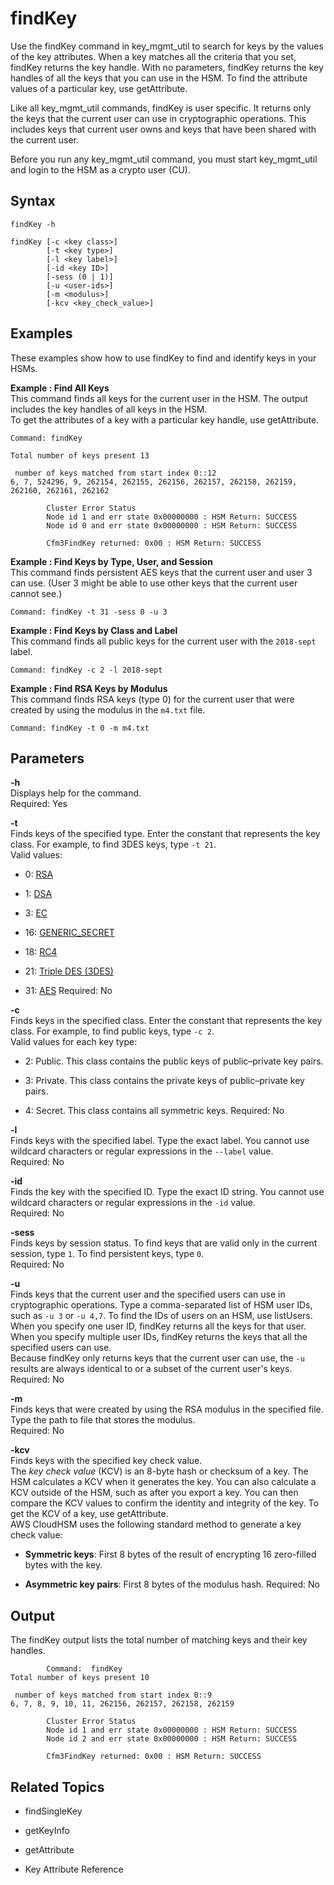 # findKey<a name="key_mgmt_util-findKey"></a>

Use the findKey command in key\_mgmt\_util to search for keys by the values of the key attributes\. When a key matches all the criteria that you set, findKey returns the key handle\. With no parameters, findKey returns the key handles of all the keys that you can use in the HSM\. To find the attribute values of a particular key, use getAttribute\.

Like all key\_mgmt\_util commands, findKey is user specific\. It returns only the keys that the current user can use in cryptographic operations\. This includes keys that current user owns and keys that have been shared with the current user\. 

Before you run any key\_mgmt\_util command, you must start key\_mgmt\_util and login to the HSM as a crypto user \(CU\)\. 

## Syntax<a name="findKey-syntax"></a>

```
findKey -h 

findKey [-c <key class>] 
        [-t <key type>]
        [-l <key label>] 
        [-id <key ID>]
        [-sess (0 | 1)] 
        [-u <user-ids>]
        [-m <modulus>]
        [-kcv <key_check_value>]
```

## Examples<a name="findKey-examples"></a>

These examples show how to use findKey to find and identify keys in your HSMs\.

**Example : Find All Keys**  
This command finds all keys for the current user in the HSM\. The output includes the key handles of all keys in the HSM\.  
To get the attributes of a key with a particular key handle, use getAttribute\.  

```
Command: findKey

Total number of keys present 13

 number of keys matched from start index 0::12
6, 7, 524296, 9, 262154, 262155, 262156, 262157, 262158, 262159, 262160, 262161, 262162

        Cluster Error Status
        Node id 1 and err state 0x00000000 : HSM Return: SUCCESS
        Node id 0 and err state 0x00000000 : HSM Return: SUCCESS

        Cfm3FindKey returned: 0x00 : HSM Return: SUCCESS
```

**Example : Find Keys by Type, User, and Session**  
This command finds persistent AES keys that the current user and user 3 can use\. \(User 3 might be able to use other keys that the current user cannot see\.\)  

```
Command: findKey -t 31 -sess 0 -u 3
```

**Example : Find Keys by Class and Label**  
This command finds all public keys for the current user with the `2018-sept` label\.  

```
Command: findKey -c 2 -l 2018-sept
```

**Example : Find RSA Keys by Modulus**  
This command finds RSA keys \(type 0\) for the current user that were created by using the modulus in the `m4.txt` file\.  

```
Command: findKey -t 0 -m m4.txt
```

## Parameters<a name="findKey-parameters"></a>

**\-h**  
Displays help for the command\.   
Required: Yes

**\-t**  
Finds keys of the specified type\. Enter the constant that represents the key class\. For example, to find 3DES keys, type `-t 21`\.  
Valid values:   

+ 0: [RSA](https://en.wikipedia.org/wiki/RSA_(cryptosystem))

+ 1: [DSA](https://en.wikipedia.org/wiki/Digital_Signature_Algorithm)

+ 3: [EC](https://en.wikipedia.org/wiki/Elliptic-curve_cryptography)

+ 16: [GENERIC\_SECRET](http://docs.oasis-open.org/pkcs11/pkcs11-curr/v2.40/cos01/pkcs11-curr-v2.40-cos01.html#_Toc408226962)

+ 18: [RC4](https://en.wikipedia.org/wiki/RC4)

+ 21: [Triple DES \(3DES\)](https://en.wikipedia.org/wiki/Triple_DES)

+ 31: [AES](https://en.wikipedia.org/wiki/Advanced_Encryption_Standard)
Required: No

**\-c**  
Finds keys in the specified class\. Enter the constant that represents the key class\. For example, to find public keys, type `-c 2`\.  
Valid values for each key type:  

+ 2: Public\. This class contains the public keys of public–private key pairs\.

+ 3: Private\. This class contains the private keys of public–private key pairs\.

+ 4: Secret\. This class contains all symmetric keys\.
Required: No

**\-l**  
Finds keys with the specified label\. Type the exact label\. You cannot use wildcard characters or regular expressions in the `--label` value\.  
Required: No

**\-id**  
Finds the key with the specified ID\. Type the exact ID string\. You cannot use wildcard characters or regular expressions in the `-id` value\.  
Required: No

**\-sess**  
Finds keys by session status\. To find keys that are valid only in the current session, type `1`\. To find persistent keys, type `0`\.  
Required: No

**\-u**  
Finds keys that the current user and the specified users can use in cryptographic operations\. Type a comma\-separated list of HSM user IDs, such as `-u 3` or `-u 4,7`\. To find the IDs of users on an HSM, use listUsers\.  
When you specify one user ID, findKey returns all the keys for that user\. When you specify multiple user IDs, findKey returns the keys that all the specified users can use\.  
Because findKey only returns keys that the current user can use, the `-u` results are always identical to or a subset of the current user's keys\.   
Required: No

**\-m**  
Finds keys that were created by using the RSA modulus in the specified file\. Type the path to file that stores the modulus\.  
Required: No

**\-kcv**  
Finds keys with the specified key check value\.  
The *key check value* \(KCV\) is an 8\-byte hash or checksum of a key\. The HSM calculates a KCV when it generates the key\. You can also calculate a KCV outside of the HSM, such as after you export a key\. You can then compare the KCV values to confirm the identity and integrity of the key\. To get the KCV of a key, use getAttribute\.  
AWS CloudHSM uses the following standard method to generate a key check value:  

+ **Symmetric keys**: First 8 bytes of the result of encrypting 16 zero\-filled bytes with the key\.

+ **Asymmetric key pairs**: First 8 bytes of the modulus hash\.
Required: No

## Output<a name="findKey-output"></a>

The findKey output lists the total number of matching keys and their key handles\.

```
        Command:  findKey
Total number of keys present 10

 number of keys matched from start index 0::9
6, 7, 8, 9, 10, 11, 262156, 262157, 262158, 262159

        Cluster Error Status
        Node id 1 and err state 0x00000000 : HSM Return: SUCCESS
        Node id 2 and err state 0x00000000 : HSM Return: SUCCESS

        Cfm3FindKey returned: 0x00 : HSM Return: SUCCESS
```

## Related Topics<a name="findKey-seealso"></a>

+ findSingleKey

+ getKeyInfo

+ getAttribute

+ Key Attribute Reference